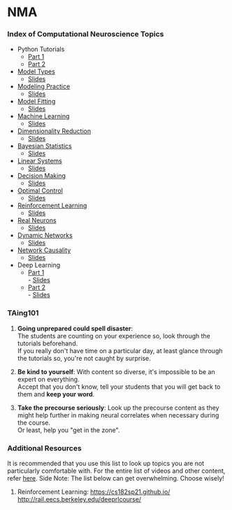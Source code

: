 # NMA

### Index of Computational Neuroscience Topics
- Python Tutorials
   - [Part 1](https://github.com/GaganaB/NMA/tree/master/W0D1)
   - [Part 2](https://github.com/GaganaB/NMA/tree/master/W0D2)
- [Model Types](https://github.com/GaganaB/NMA/tree/master/W1D1)
   - [Slides](https://github.com/GaganaB/NMA/blob/master/W1D1/Modeling%20Help%20Slides%20-%20W1D1(1).pdf)
- [Modeling Practice](https://github.com/GaganaB/NMA/tree/master/W1D2)
   - [Slides](https://github.com/GaganaB/NMA/blob/master/W1D2/Modeling%20Help%20Slides%20-%20W1D2(1).pdf)
- [Model Fitting](https://github.com/GaganaB/NMA/tree/master/W1D3)
   - [Slides](https://github.com/GaganaB/NMA/blob/master/W1D3/Model%20Fitting%20Slides%20-%20W1D3.pdf)
- [Machine Learning](https://github.com/GaganaB/NMA/tree/master/W1D4)
   - [Slides](https://github.com/GaganaB/NMA/blob/master/W1D4/Machine%20Learning%20Slides%20-%20W1D4.pdf)
- [Dimensionality Reduction](https://github.com/GaganaB/NMA/tree/master/W1D5)
   - [Slides](https://github.com/GaganaB/NMA/blob/master/W1D5/Week1%2C%20Day5(1).pdf)
- [Bayesian Statistics](https://github.com/GaganaB/NMA/tree/master/W2D1)
   - [Slides](https://github.com/GaganaB/NMA/blob/master/W2D1/Week2%2C%20Day1(1).pdf)
- [Linear Systems](https://github.com/GaganaB/NMA/tree/master/W2D2)
   - [Slides](https://github.com/GaganaB/NMA/blob/master/W2D2/W2D2(1).pdf)
- [Decision Making](https://github.com/GaganaB/NMA/tree/master/W2D3)
   - [Slides](https://github.com/GaganaB/NMA/blob/master/W2D3/W2D3(1).pdf)
- [Optimal Control](https://github.com/GaganaB/NMA/tree/master/W2D4)
   - [Slides](https://github.com/GaganaB/NMA/blob/master/W2D4/w2d4.pdf)
- [Reinforcement Learning](https://github.com/GaganaB/NMA/tree/master/W2D5)
   - [Slides](https://github.com/GaganaB/NMA/blob/master/W2D5/W2D5.pdf)
- [Real Neurons](https://github.com/GaganaB/NMA/tree/master/W3D1)
   - [Slides](https://github.com/GaganaB/NMA/blob/master/W3D1/Week3%2C%20Day1.pdf)
- [Dynamic Networks](https://github.com/GaganaB/NMA/tree/master/W3D2)
   - [Slides](https://github.com/GaganaB/NMA/blob/master/W3D2/W3D2.pdf)
- [Network Causality](https://github.com/GaganaB/NMA/tree/master/W3D3)
   - [Slides](https://github.com/GaganaB/NMA/blob/master/W3D3/w3d3.pdf)
- Deep Learning
   - [Part 1](https://github.com/GaganaB/NMA/tree/master/W3D4)  
             - [Slides](https://github.com/GaganaB/NMA/blob/master/W3D4/w3d4(1).pdf)
   - [Part 2](https://github.com/GaganaB/NMA/tree/master/W3D5)  
             - [Slides](https://github.com/GaganaB/NMA/blob/master/W3D5/w3d5.pdf)

### TAing101
1. <b>Going unprepared could spell disaster</b>:  
The students are counting on your experience so, look through the tutorials beforehand.  
If you really don't have time on a particular day, at least glance through the tutorials so, you're not caught by surprise.

2. <b>Be kind to yourself</b>:
With content so diverse, it's impossible to be an expert on everything.  
Accept that you don't know, tell your students that you will get back to them and <b>keep your word</b>.

3. <b>Take the precourse seriously</b>:
Look up the precourse content as they might help further in making neural correlates when necessary during the course.  
Or least, help you "get in the zone".


### Additional Resources 
It is recommended that you use this list to look up topics you are not particularly comfortable with. 
For the entire list of videos and other content, refer [here](https://academy.neuromatch.io/nma2020/course-materials).
Side Note: The list below can get overwhelming. Choose wisely!

1. Reinforcement Learning:
https://cs182sp21.github.io/
http://rail.eecs.berkeley.edu/deeprlcourse/
